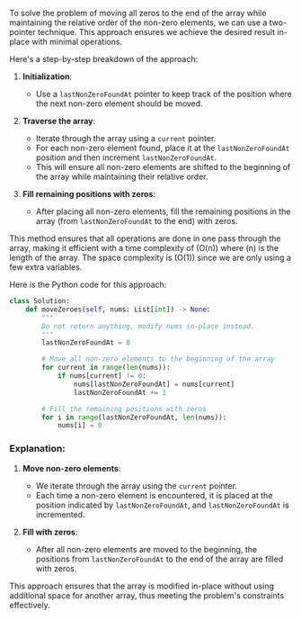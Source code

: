 To solve the problem of moving all zeros to the end of the array while maintaining the relative order of the non-zero elements, we can use a two-pointer technique. This approach ensures we achieve the desired result in-place with minimal operations.

Here's a step-by-step breakdown of the approach:

1. **Initialization**:
   - Use a `lastNonZeroFoundAt` pointer to keep track of the position where the next non-zero element should be moved.

2. **Traverse the array**:
   - Iterate through the array using a `current` pointer.
   - For each non-zero element found, place it at the `lastNonZeroFoundAt` position and then increment `lastNonZeroFoundAt`.
   - This will ensure all non-zero elements are shifted to the beginning of the array while maintaining their relative order.

3. **Fill remaining positions with zeros**:
   - After placing all non-zero elements, fill the remaining positions in the array (from `lastNonZeroFoundAt` to the end) with zeros.

This method ensures that all operations are done in one pass through the array, making it efficient with a time complexity of \(O(n)\) where \(n\) is the length of the array. The space complexity is \(O(1)\) since we are only using a few extra variables.

Here is the Python code for this approach:

```python
class Solution:
    def moveZeroes(self, nums: List[int]) -> None:
        """
        Do not return anything, modify nums in-place instead.
        """
        lastNonZeroFoundAt = 0

        # Move all non-zero elements to the beginning of the array
        for current in range(len(nums)):
            if nums[current] != 0:
                nums[lastNonZeroFoundAt] = nums[current]
                lastNonZeroFoundAt += 1

        # Fill the remaining positions with zeros
        for i in range(lastNonZeroFoundAt, len(nums)):
            nums[i] = 0
```

### Explanation:

1. **Move non-zero elements**:
   - We iterate through the array using the `current` pointer.
   - Each time a non-zero element is encountered, it is placed at the position indicated by `lastNonZeroFoundAt`, and `lastNonZeroFoundAt` is incremented.
   
2. **Fill with zeros**:
   - After all non-zero elements are moved to the beginning, the positions from `lastNonZeroFoundAt` to the end of the array are filled with zeros.

This approach ensures that the array is modified in-place without using additional space for another array, thus meeting the problem's constraints effectively.
